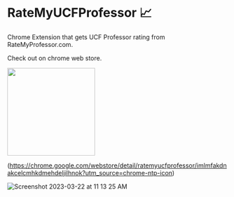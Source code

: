 # RateMyUCFProfessor 📈
Chrome Extension that gets UCF Professor rating from RateMyProfessor.com.

Check out on chrome web store.

<img src="https://upload.wikimedia.org/wikipedia/commons/thumb/e/e1/Google_Chrome_icon_%28February_2022%29.svg/720px-Google_Chrome_icon_%28February_2022%29.svg.png"  width="200" height="200">

(https://chrome.google.com/webstore/detail/ratemyucfprofessor/imlmfakdnakcelcmhkdmehdeljilhnok?utm_source=chrome-ntp-icon)


![Screenshot 2023-03-22 at 11 13 25 AM](https://user-images.githubusercontent.com/55728123/227055171-5db77241-2396-432e-b9d4-b07efc8c21d9.png)
